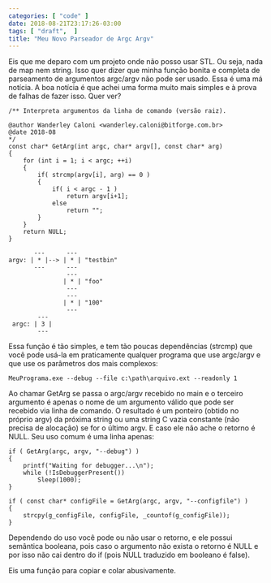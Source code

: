 ```yaml
---
categories: [ "code" ]
date: 2018-08-21T23:17:26-03:00
tags: [ "draft",  ]
title: "Meu Novo Parseador de Argc Argv"
---
```

Eis que me deparo com um projeto onde não posso usar STL. Ou seja, nada de map nem string. Isso quer dizer que minha função bonita e completa de parseamento de argumentos argc/argv não pode ser usado. Essa é uma má notícia. A boa notícia é que achei uma forma muito mais simples e à prova de falhas de fazer isso. Quer ver?

    /** Interpreta argumentos da linha de comando (versão raiz).
    
    @author Wanderley Caloni <wanderley.caloni@bitforge.com.br>
    @date 2018-08
    */
    const char* GetArg(int argc, char* argv[], const char* arg)
    {
        for (int i = 1; i < argc; ++i)
        {
            if( strcmp(argv[i], arg) == 0 )
            {
                if( i < argc - 1 )
                    return argv[i+1];
                else
                    return "";
            }
        }
        return NULL;
    }

           ---      --- 
    argv: | * |--> | * | "testbin"
           ---      --- 
                    --- 
                   | * | "foo"
                    --- 
                    --- 
                   | * | "100"
                    --- 
            --- 
     argc: | 3 |
            --- 


Essa função é tão simples, e tem tão poucas dependências (strcmp) que você pode usá-la em praticamente qualquer programa que use argc/argv e que use os parâmetros dos mais complexos:

    MeuPrograma.exe --debug --file c:\path\arquivo.ext --readonly 1

Ao chamar GetArg se passa o argc/argv recebido no main e o terceiro argumento é apenas o nome de um argumento válido que pode ser recebido via linha de comando. O resultado é um ponteiro (obtido no próprio argv) da próxima string ou uma string C vazia constante (não precisa de alocação) se for o último argv. E caso ele não ache o retorno é NULL. Seu uso comum é uma linha apenas:

    if ( GetArg(argc, argv, "--debug") )
    {
        printf("Waiting for debugger...\n");
        while (!IsDebuggerPresent())
            Sleep(1000);
    }

    if ( const char* configFile = GetArg(argc, argv, "--configfile") )
    {
        strcpy(g_configFile, configFile, _countof(g_configFile));
    }

Dependendo do uso você pode ou não usar o retorno, e ele possui semântica booleana, pois caso o argumento não exista o retorno é NULL e por isso não cai dentro do if (pois NULL traduzido em booleano é false).

Eis uma função para copiar e colar abusivamente.
